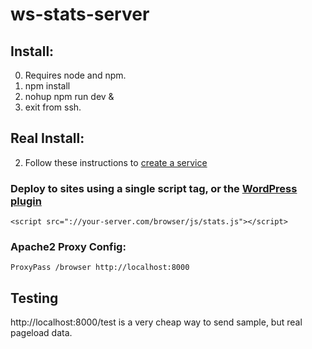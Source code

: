 #  ws-stats-server

## Install:

0. Requires node and npm.
1. npm install
2. nohup npm run dev &
3. exit from ssh.

## Real Install:
2. Follow these instructions to [create a service](https://www.terlici.com/2015/06/20/running-node-forever.html)

### Deploy to sites using a single script tag, or the [WordPress plugin](https://github.com/Wier-Stewart/ws-stats)
`<script src="://your-server.com/browser/js/stats.js"></script> `

### Apache2 Proxy Config:

`ProxyPass /browser http://localhost:8000`

## Testing

http://localhost:8000/test is a very cheap way to send sample, but real pageload data.